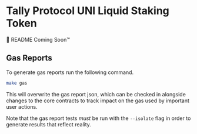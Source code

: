 # Tally Protocol UNI Liquid Staking Token

🚧 README Coming Soon™

## Gas Reports

To generate gas reports run the following command.

```bash
make gas
```

This will overwrite the gas report json, which can be checked in alongside changes to the core contracts to track impact on the gas used by important user actions.

Note that the gas report tests *must* be run with the `--isolate` flag in order to generate results that reflect reality.
